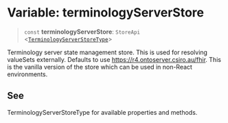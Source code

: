 # Variable: terminologyServerStore

> `const` **terminologyServerStore**: `StoreApi` \<[`TerminologyServerStoreType`](../interfaces/TerminologyServerStoreType.md)\>

Terminology server state management store. This is used for resolving valueSets externally.
Defaults to use https://r4.ontoserver.csiro.au/fhir.
This is the vanilla version of the store which can be used in non-React environments.

## See

TerminologyServerStoreType for available properties and methods.
